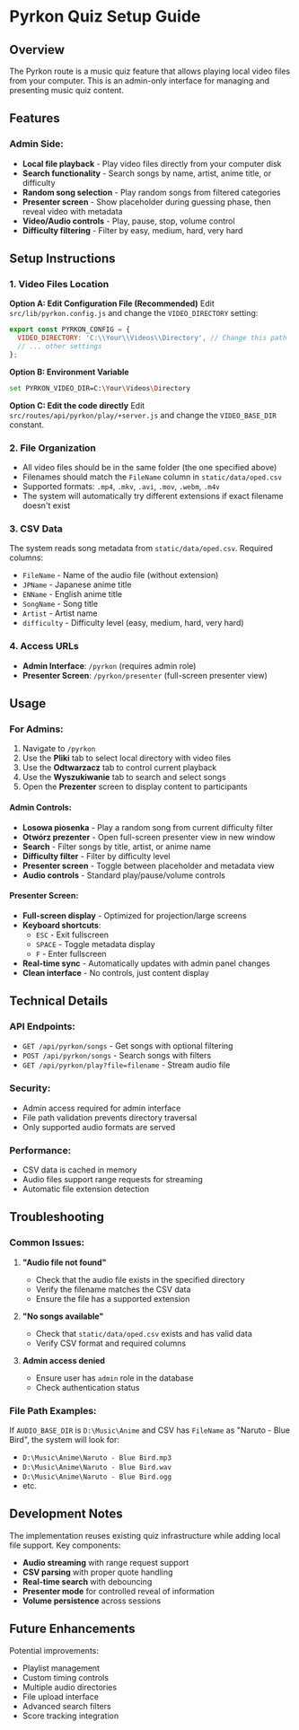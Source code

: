 # Pyrkon Quiz Setup Guide

## Overview

The Pyrkon route is a music quiz feature that allows playing local video files from your computer. This is an admin-only interface for managing and presenting music quiz content.

## Features

### Admin Side:
- **Local file playback** - Play video files directly from your computer disk
- **Search functionality** - Search songs by name, artist, anime title, or difficulty
- **Random song selection** - Play random songs from filtered categories
- **Presenter screen** - Show placeholder during guessing phase, then reveal video with metadata
- **Video/Audio controls** - Play, pause, stop, volume control
- **Difficulty filtering** - Filter by easy, medium, hard, very hard

## Setup Instructions

### 1. Video Files Location

**Option A: Edit Configuration File (Recommended)**
Edit `src/lib/pyrkon.config.js` and change the `VIDEO_DIRECTORY` setting:
```javascript
export const PYRKON_CONFIG = {
  VIDEO_DIRECTORY: 'C:\\Your\\Videos\\Directory', // Change this path
  // ... other settings
};
```

**Option B: Environment Variable**
```bash
set PYRKON_VIDEO_DIR=C:\Your\Videos\Directory
```

**Option C: Edit the code directly**
Edit `src/routes/api/pyrkon/play/+server.js` and change the `VIDEO_BASE_DIR` constant.

### 2. File Organization

- All video files should be in the same folder (the one specified above)
- Filenames should match the `FileName` column in `static/data/oped.csv`
- Supported formats: `.mp4`, `.mkv`, `.avi`, `.mov`, `.webm`, `.m4v`
- The system will automatically try different extensions if exact filename doesn't exist

### 3. CSV Data

The system reads song metadata from `static/data/oped.csv`. Required columns:
- `FileName` - Name of the audio file (without extension)
- `JPName` - Japanese anime title
- `ENName` - English anime title  
- `SongName` - Song title
- `Artist` - Artist name
- `difficulty` - Difficulty level (easy, medium, hard, very hard)

### 4. Access URLs

- **Admin Interface**: `/pyrkon` (requires admin role)
- **Presenter Screen**: `/pyrkon/presenter` (full-screen presenter view)

## Usage

### For Admins:
1. Navigate to `/pyrkon`
2. Use the **Pliki** tab to select local directory with video files
3. Use the **Odtwarzacz** tab to control current playback
4. Use the **Wyszukiwanie** tab to search and select songs
5. Open the **Prezenter** screen to display content to participants

#### Admin Controls:
- **Losowa piosenka** - Play a random song from current difficulty filter
- **Otwórz prezenter** - Open full-screen presenter view in new window
- **Search** - Filter songs by title, artist, or anime name
- **Difficulty filter** - Filter by difficulty level
- **Presenter screen** - Toggle between placeholder and metadata view
- **Audio controls** - Standard play/pause/volume controls

#### Presenter Screen:
- **Full-screen display** - Optimized for projection/large screens
- **Keyboard shortcuts**:
  - `ESC` - Exit fullscreen
  - `SPACE` - Toggle metadata display
  - `F` - Enter fullscreen
- **Real-time sync** - Automatically updates with admin panel changes
- **Clean interface** - No controls, just content display

## Technical Details

### API Endpoints:
- `GET /api/pyrkon/songs` - Get songs with optional filtering
- `POST /api/pyrkon/songs` - Search songs with filters
- `GET /api/pyrkon/play?file=filename` - Stream audio file

### Security:
- Admin access required for admin interface
- File path validation prevents directory traversal
- Only supported audio formats are served

### Performance:
- CSV data is cached in memory
- Audio files support range requests for streaming
- Automatic file extension detection

## Troubleshooting

### Common Issues:

1. **"Audio file not found"**
   - Check that the audio file exists in the specified directory
   - Verify the filename matches the CSV data
   - Ensure the file has a supported extension

2. **"No songs available"**
   - Check that `static/data/oped.csv` exists and has valid data
   - Verify CSV format and required columns

3. **Admin access denied**
   - Ensure user has `admin` role in the database
   - Check authentication status

### File Path Examples:
If `AUDIO_BASE_DIR` is `D:\Music\Anime` and CSV has `FileName` as "Naruto - Blue Bird", the system will look for:
- `D:\Music\Anime\Naruto - Blue Bird.mp3`
- `D:\Music\Anime\Naruto - Blue Bird.wav`
- `D:\Music\Anime\Naruto - Blue Bird.ogg`
- etc.

## Development Notes

The implementation reuses existing quiz infrastructure while adding local file support. Key components:

- **Audio streaming** with range request support
- **CSV parsing** with proper quote handling
- **Real-time search** with debouncing
- **Presenter mode** for controlled reveal of information
- **Volume persistence** across sessions

## Future Enhancements

Potential improvements:
- Playlist management
- Custom timing controls
- Multiple audio directories
- File upload interface
- Advanced search filters
- Score tracking integration
